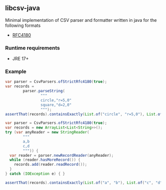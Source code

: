 ## libcsv-java
Minimal implementation of CSV parser and formatter written in java for the following formats
- [RFC4180](https://datatracker.ietf.org/doc/html/rfc4180)

### Runtime requirements
- JRE 17+

### Example
```java
var parser = CsvParsers.ofStrictRfc4180(true);
var records =
        parser.parseString(
                """
                circle,"r=5,0"
                square,"d=2,0"
                """);
assertThat(records).containsExactly(List.of("circle", "r=5,0"), List.of("square", "d=2,0"));
```

```java
var parser = CsvParsers.ofStrictRfc4180(true);
var records = new ArrayList<List<String>>();
try (var anyReader = new StringReader(
        """
        a,b
        c,d
        """)) {
  var reader = parser.newRecordReader(anyReader);
  while (reader.hasMoreRecord()) {
    records.add(reader.readRecord());
  }
} catch (IOException e) { }

assertThat(records).containsExactly(List.of("a", "b"), List.of("c", "d"));
```